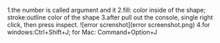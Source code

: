 1.the number is called argument and it 
2.fill: color inside of the shape; stroke:outline color of the shape
3.after pull out the console, single right click, then press inspect.
![error screnshot](error screenshot.png)
4.for windows:Ctrl+Shift+J; for Mac: Command+Option+J
